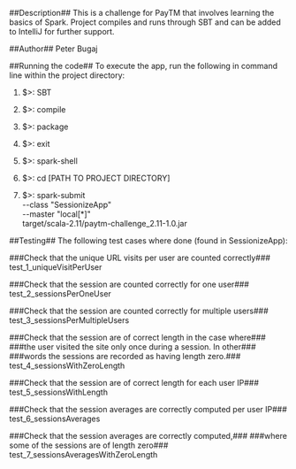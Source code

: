 ##Description##
This is a challenge for PayTM that involves learning the basics of Spark. Project compiles and runs through SBT and can be added to IntelliJ for further support.

##Author##
Peter Bugaj

##Running the code##
To execute the app, run the following in command line within the project directory:
1. $>: SBT

2. $>: compile

3. $>: package

4. $>: exit

5. $>: spark-shell

7. $>: cd [PATH TO PROJECT DIRECTORY]

8. $>: spark-submit \
   --class "SessionizeApp" \
   --master "local[*]" \
   target/scala-2.11/paytm-challenge_2.11-1.0.jar

##Testing##
The following test cases where done (found in SessionizeApp):

###Check that the unique URL visits per user are counted correctly###
test_1_uniqueVisitPerUser

###Check that the session are counted correctly for one user###
test_2_sessionsPerOneUser

###Check that the session are counted correctly for multiple users###
test_3_sessionsPerMultipleUsers

###Check that the session are of correct length in the case where###
###the user visited the site only once during a session. In other###
###words the sessions are recorded as having length zero.###
test_4_sessionsWithZeroLength

###Check that the session are of correct length for each user IP###
test_5_sessionsWithLength

###Check that the session averages are correctly computed per user IP###
test_6_sessionsAverages

###Check that the session averages are correctly computed,###
###where some of the sessions are of length zero###
test_7_sessionsAveragesWithZeroLength






